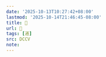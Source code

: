 ```yaml
---
date: '2025-10-13T10:27:42+08:00'
lastmod: '2025-10-14T21:46:45-08:00'
title: 􅀦
url: 􅀦
tags: [逽]
src: DCCV
note:
---
```

